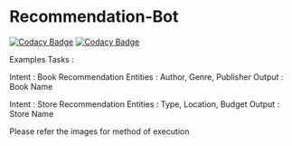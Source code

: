 # Recommendation-Bot

[![Codacy Badge](https://api.codacy.com/project/badge/Grade/d2e5c7749fc94a5d9fa9d32467df2b47)](https://app.codacy.com/gh/navydhara79/Recommendation-Bot-?utm_source=github.com&utm_medium=referral&utm_content=navydhara79/Recommendation-Bot-&utm_campaign=Badge_Grade)
[![Codacy Badge](https://api.codacy.com/project/badge/Grade/d2e5c7749fc94a5d9fa9d32467df2b47)](https://app.codacy.com/gh/navydhara79/Recommendation-Bot-?utm_source=github.com&utm_medium=referral&utm_content=navydhara79/Recommendation-Bot-&utm_campaign=Badge_Grade)

Examples Tasks :

Intent : Book Recommendation
  Entities : Author, Genre, Publisher
  Output : Book Name

Intent : Store Recommendation
  Entities : Type, Location, Budget
  Output : Store Name
  
Please refer the images for method of execution
